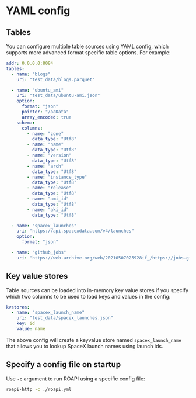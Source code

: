 # YAML config

## Tables

You can configure multiple table sources using YAML config, which supports more
advanced format specific table options. For example:

```yaml
addr: 0.0.0.0:8084
tables:
  - name: "blogs"
    uri: "test_data/blogs.parquet"

  - name: "ubuntu_ami"
    uri: "test_data/ubuntu-ami.json"
    option:
      format: "json"
      pointer: "/aaData"
      array_encoded: true
    schema:
      columns:
        - name: "zone"
          data_type: "Utf8"
        - name: "name"
          data_type: "Utf8"
        - name: "version"
          data_type: "Utf8"
        - name: "arch"
          data_type: "Utf8"
        - name: "instance_type"
          data_type: "Utf8"
        - name: "release"
          data_type: "Utf8"
        - name: "ami_id"
          data_type: "Utf8"
        - name: "aki_id"
          data_type: "Utf8"

  - name: "spacex_launches"
    uri: "https://api.spacexdata.com/v4/launches"
    option:
      format: "json"

  - name: "github_jobs"
    uri: "https://web.archive.org/web/20210507025928if_/https://jobs.github.com/positions.json"
```

## Key value stores

Table sources can be loaded into in-memory key value stores if you specify which two
columns to be used to load keys and values in the config:

```yaml
kvstores:
  - name: "spacex_launch_name"
    uri: "test_data/spacex_launches.json"
    key: id
    value: name
```

The above config will create a keyvalue store named `spacex_launch_name` that allows you to lookup SpaceX launch names using launch ids.


## Specify a config file on startup

Use `-c` argument to run ROAPI using a specific config file:

```bash
roapi-http -c ./roapi.yml
```

